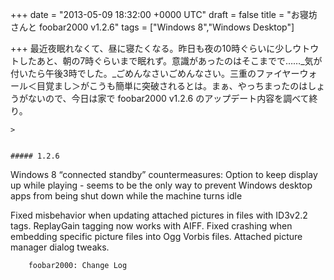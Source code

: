 
+++
date = "2013-05-09 18:32:00 +0000 UTC"
draft = false
title = "お寝坊さんと foobar2000 v1.2.6"
tags = ["Windows 8","Windows Desktop"]

+++
最近夜眠れなくて、昼に寝たくなる。昨日も夜の10時ぐらいに少しウトウトしたあと、朝の7時ぐらいまで眠れず。意識があったのはそこまでで……_気が付いたら午後3時でした。_ごめんなさいごめんなさい。三重のファイヤーウォール＜目覚まし＞がこうも簡単に突破されるとは。まぁ、やっちまったのはしょうがないので、今日は家で foobar2000 v1.2.6 のアップデート内容を調べて終り。

    >
        

    ##### 1.2.6
    

Windows 8 “connected standby” countermeasures:
Option to keep display up while playing - seems to be the only way to prevent Windows desktop apps from being shut down while the machine turns idle


Fixed misbehavior when updating attached pictures in files with ID3v2.2 tags.
ReplayGain tagging now works with AIFF.
Fixed crashing when embedding specific picture files into Ogg Vorbis files.
Attached picture manager dialog tweaks.


        foobar2000: Change Log
    


